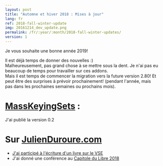 ```yaml
---
layout: post
title: "Automne et hiver 2018 : Mises à jour"
lang: fr
ref: 2018-fall-winter-update
img: 20161214_dev_update.png
permalink: /fr/:year/:month/2018-fall-winter-updates/
version: 1
---
```


Je vous souhaite une bonne année 2019!

Il est déjà temps de donner des nouvelles :)  
Malheureusement, pas grand chose à se mettre sous la dent. Je n'ai pas eu beaucoup de temps pour travailler sur ces addons.  
Mais il est temps de commencer la migration vers la future version 2.80! Et peut être des surprises à prévoir prochainement! (pendant l'année, mais pas dans les prochaines semaines ou prochains mois).

# [MassKeyingSets][1] :
J'ai publié la version 0.2

# Sur [JulienDuroure.com][2]
*  [J'ai participé à l'écriture d'un livre sur le VSE][3]
*  J'ai donné une conférence au [Capitole du Libre 2018][4]


[1]: {{site.base_url}}/fr/tools/MassKeyingSets/
[2]: http://julienduroure.com/
[3]: http://julienduroure.com/fr/2018/09/livre-blender-montage-video/
[4]: http://julienduroure.com/fr/2018/11/capitole-du-libre-2018/
